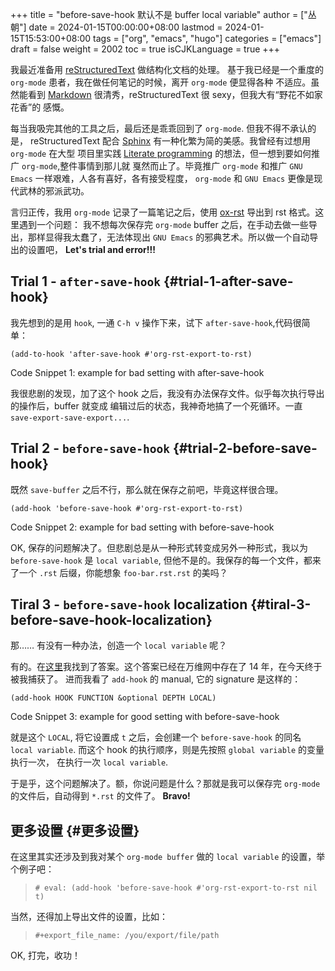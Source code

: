 +++
title = "before-save-hook 默认不是 buffer local variable"
author = ["丛朝"]
date = 2024-01-15T00:00:00+08:00
lastmod = 2024-01-15T15:53:00+08:00
tags = ["org", "emacs", "hugo"]
categories = ["emacs"]
draft = false
weight = 2002
toc = true
isCJKLanguage = true
+++

我最近准备用 [reStructuredText](https://docutils.sourceforge.io/rst.html) 做结构化文档的处理。
基于我已经是一个重度的 `org-mode` 患者，我在做任何笔记的时候，离开 `org-mode` 便显得各种
不适应。虽然能看到 [Markdown](https://daringfireball.net/projects/markdown/) 很清秀，reStructuredText 很 sexy，但我大有“野花不如家花香”的
感慨。

每当我吸完其他的工具之后，最后还是乖乖回到了 `org-mode`. 但我不得不承认的是， reStructuredText 配合 [Sphinx](https://www.sphinx-doc.org/en/master/) 有一种化繁为简的美感。我曾经有过想用 `org-mode` 在大型
项目里实践 [Literate programming](https://en.wikipedia.org/wiki/Literate_programming) 的想法，但一想到要如何推广 `org-mode`,整件事情到那儿就
戛然而止了。毕竟推广 `org-mode` 和推广 `GNU Emacs` 一样艰难，人各有喜好，各有接受程度，
`org-mode` 和 `GNU Emacs` 更像是现代武林的邪派武功。

言归正传，我用 `org-mode` 记录了一篇笔记之后，使用 [ox-rst](https://github.com/msnoigrs/ox-rst) 导出到 rst 格式。这里遇到一个问题：
我不想每次保存完 `org-mode` buffer 之后，在手动去做一些导出，那样显得我太蠢了，无法体现出
`GNU Emacs` 的邪典艺术。所以做一个自动导出的设置吧， **Let's trial and error!!!**


## Trial 1 - `after-save-hook` {#trial-1-after-save-hook}

我先想到的是用 `hook`, 一通 `C-h v` 操作下来，试下 `after-save-hook`,代码很简单：

```emacs-lisp
(add-to-hook 'after-save-hook #'org-rst-export-to-rst)
```
<div class="src-block-caption">
  <span class="src-block-number">Code Snippet 1:</span>
  example for bad setting with after-save-hook
</div>

我很悲剧的发现，加了这个 hook 之后，我没有办法保存文件。似乎每次执行导出的操作后，buffer 就变成
编辑过后的状态，我神奇地搞了一个死循环。一直 `save-export-save-export...`.


## Trial 2 - `before-save-hook` {#trial-2-before-save-hook}

既然 `save-buffer` 之后不行，那么就在保存之前吧，毕竟这样很合理。

```emacs-lisp
(add-hook 'before-save-hook #'org-rst-export-to-rst)
```
<div class="src-block-caption">
  <span class="src-block-number">Code Snippet 2:</span>
  example for bad setting with before-save-hook
</div>

OK, 保存的问题解决了。但悲剧总是从一种形式转变成另外一种形式，我以为 `before-save-hook` 是 `local variable`, 但他不是的。我保存的每一个文件，都来了一个 `.rst` 后缀，你能想象 `foo-bar.rst.rst` 的美吗？


## Tiral 3 - `before-save-hook` localization {#tiral-3-before-save-hook-localization}

那…… 有没有一种办法，创造一个 `local variable` 呢？

有的。在[这里](https://stackoverflow.com/questions/1931784/emacs-is-before-save-hook-a-local-variable)我找到了答案。这个答案已经在万维网中存在了 14 年，在今天终于被我捕获了。
进而我看了 `add-hook` 的 manual, 它的 signature 是这样的：

```emacs-lisp
(add-hook HOOK FUNCTION &optional DEPTH LOCAL)
```
<div class="src-block-caption">
  <span class="src-block-number">Code Snippet 3:</span>
  example for good setting with before-save-hook
</div>

就是这个 `LOCAL`, 将它设置成 `t` 之后，会创建一个 `before-save-hook` 的同名 `local variable`. 而这个 hook 的执行顺序，则是先按照 `global variable` 的变量执行一次，
在执行一次 `local variable`.

于是乎，这个问题解决了。额，你说问题是什么？那就是我可以保存完 `org-mode` 的文件后，自动得到
`*.rst` 的文件了。 **Bravo!**


## 更多设置 {#更多设置}

在这里其实还涉及到我对某个 `org-mode buffer` 做的 `local variable` 的设置，举个例子吧：

> `# eval: (add-hook 'before-save-hook #'org-rst-export-to-rst nil t)`

当然，还得加上导出文件的设置，比如：

> `#+export_file_name: /you/export/file/path`

OK, 打完，收功！
